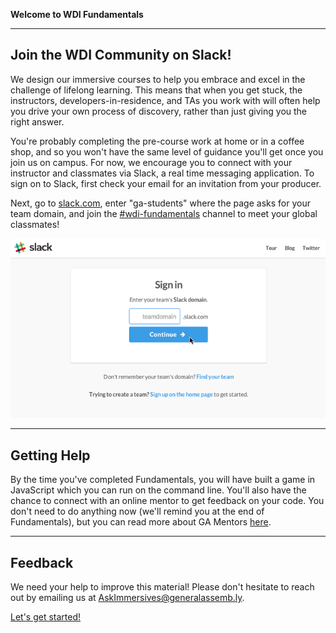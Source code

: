 **Welcome to WDI Fundamentals**

---

## Join the WDI Community on Slack!

We design our immersive courses to help you embrace and excel in the challenge of lifelong learning. This means that when you get stuck, the instructors, developers-in-residence, and TAs you work with will often help you drive your own process of discovery, rather than just giving you the right answer.

You're probably completing the pre-course work at home or in a coffee shop, and so you won't have the same level of guidance you'll get once you join us on campus. For now, we encourage you to connect with your instructor and classmates via Slack, a real time messaging application. To sign on to Slack, first check your email for an invitation from your producer.

Next, go to [slack.com](https://slack.com/signin), enter "ga-students" where the page asks for your team domain, and join the [#wdi-fundamentals](https://ga-students.slack.com/messages/wdi-fundamentals/) channel to meet your global classmates!

![Step-by-step Slack Tutorial](../assets/chapter0/slack_tutorial.gif)

---

## Getting Help

By the time you've completed Fundamentals, you will have built a game in JavaScript which you can run on the command line. You'll also have the chance to connect with an online mentor to get feedback on your code. You don't need to do anything now (we'll remind you at the end of Fundamentals), but you can read more about GA Mentors [here](07_feedback/intro.md).

---

## Feedback

We need your help to improve this material!  Please don't hesitate to reach out by emailing us at [AskImmersives@generalassemb.ly](AskImmersives@generalassemb.ly).


[Let's get started!](../01_chapter/intro.md)
